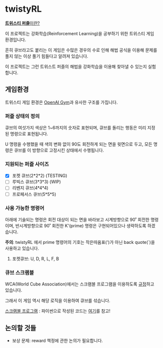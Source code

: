 # twistyRL
[**트위스티 퍼즐**이란?](https://ko.wikipedia.org/wiki/%EC%A1%B0%ED%95%A9_%ED%8D%BC%EC%A6%90#.EC.A0.95.EC.9C.A1.EB.A9.B4.EC.B2.B4_.EB.AA.A8.EC.96.91.EC.9D.98_.ED.8A.B8.EC.9C.84.EC.8A.A4.ED.8B.B0_.ED.8D.BC.EC.A6.90)

이 프로젝트는 강화학습(Reinforcement Learning)을 공부하기 위한 트위스티 게임 환경입니다.

흔히 큐브라고도 붙리는 이 게임은 수많은 경우의 수로 인해 해법 공식을 이용해 문제를 풀지 않는 이상 풀기 힘들다고 알려져 있습니다.

이 프로젝트는 그런 트위스트 퍼즐의 해법을 강화학습을 이용해 찾아낼 수 있는지 실험합니다.


## 게임환경

트위스티 게임 환경은 [OpenAI Gym](https://gym.openai.com/)과 유사한 구조를 가집니다.

[//]: # "method 다듬은 뒤 example code 추가"

<!---
Usage
```python
from cuvenv import poketCube
    
cube = poketCube()
state = cube.reset()
next_state, reward, terminal = cube.action("U")
...
```
-->

### 퍼즐 상태의 정의
큐브의 여섯가지 색상은 1~6까지의 숫자로 표현되며, 큐브를 돌리는 행동은 미리 지정된 명령으로 표현됩니다.

U 명령을 수행했을 때 색의 변화 없이 90도 회전하게 되는 면을 윗면으로 두고, 모든 명령은 큐브를 이 방향으로 고정시킨 상태에서 수행됩니다. 

[//]: # "state반환 시 어떤 구조로 반환되는지에 대한 설명 추가 필요"

### 지원되는 퍼즐 사이즈

- [x] 포켓 큐브(2\*2\*2) (TESTING)
- [ ] 루빅스 큐브(3\*3\*3) (WIP)
- [ ] 리벤지 큐브(4\*4\*4)
- [ ] 프로페서스 큐브(5\*5\*5)

### 사용 가능한 명령어
아래에 기술되는 명령은 회전 대상이 되는 면을 바라보고 시계방향으로 90˚ 회전한 명령이며, 반시계방향으로 90˚ 회전한 K'(prime) 명령은 구현되어있으나 생략하도록 하겠습니다.

**주의**: twistyRL 에서 prime 명령어의 기호는 작은따옴표(')가 아닌 back quote(`)을 사용하고 있습니다.

1. 포켓큐브: U, D, R, L, F, B


### 큐브 스크램블
WCA(World Cube Association)에서는 스크램블 프로그램을 이용하도록 [규정](https://www.worldcubeassociation.org/regulations/translations/korean/#5b5)하고 있습니다.

그래서 이 게임 역시 해당 로직을 이용하여 큐브를 섞습니다.

[스크램블 프로그램](https://ruwix.com/puzzle-scramble-generators/rubiks-cube-scrambler/)
: 파이썬으로 작성된 코드는 [여기](https://github.com/Morphage/scrambler)를 참고!


## 논의할 것들
- 보상 문제: reward 책정에 관한 논의가 필요합니다.

